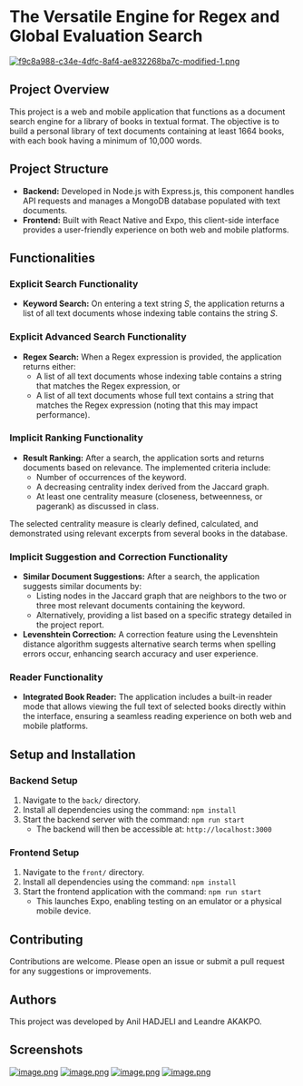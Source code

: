 # The Versatile Engine for Regex and Global Evaluation Search

[![f9c8a988-c34e-4dfc-8af4-ae832268ba7c-modified-1.png](https://i.postimg.cc/wvNqSswq/f9c8a988-c34e-4dfc-8af4-ae832268ba7c-modified-1.png)](https://postimg.cc/njHfmM8g)

## Project Overview

This project is a web and mobile application that functions as a document search engine for a library of books in textual format. The objective is to build a personal library of text documents containing at least 1664 books, with each book having a minimum of 10,000 words.

## Project Structure

- **Backend:** Developed in Node.js with Express.js, this component handles API requests and manages a MongoDB database populated with text documents.
- **Frontend:** Built with React Native and Expo, this client-side interface provides a user-friendly experience on both web and mobile platforms.

## Functionalities

### Explicit Search Functionality
- **Keyword Search:** On entering a text string *S*, the application returns a list of all text documents whose indexing table contains the string *S*.

### Explicit Advanced Search Functionality
- **Regex Search:** When a Regex expression is provided, the application returns either:
  - A list of all text documents whose indexing table contains a string that matches the Regex expression, or
  - A list of all text documents whose full text contains a string that matches the Regex expression (noting that this may impact performance).

### Implicit Ranking Functionality
- **Result Ranking:** After a search, the application sorts and returns documents based on relevance. The implemented criteria include:
  - Number of occurrences of the keyword.
  - A decreasing centrality index derived from the Jaccard graph.
  - At least one centrality measure (closeness, betweenness, or pagerank) as discussed in class.
  
The selected centrality measure is clearly defined, calculated, and demonstrated using relevant excerpts from several books in the database.

### Implicit Suggestion and Correction Functionality
- **Similar Document Suggestions:** After a search, the application suggests similar documents by:
  - Listing nodes in the Jaccard graph that are neighbors to the two or three most relevant documents containing the keyword.
  - Alternatively, providing a list based on a specific strategy detailed in the project report.
- **Levenshtein Correction:** A correction feature using the Levenshtein distance algorithm suggests alternative search terms when spelling errors occur, enhancing search accuracy and user experience.

### Reader Functionality
- **Integrated Book Reader:** The application includes a built-in reader mode that allows viewing the full text of selected books directly within the interface, ensuring a seamless reading experience on both web and mobile platforms.

## Setup and Installation

### Backend Setup
1. Navigate to the `back/` directory.
2. Install all dependencies using the command: `npm install`
3. Start the backend server with the command: `npm run start`
   - The backend will then be accessible at: `http://localhost:3000`

### Frontend Setup
1. Navigate to the `front/` directory.
2. Install all dependencies using the command: `npm install`
3. Start the frontend application with the command: `npm run start`
   - This launches Expo, enabling testing on an emulator or a physical mobile device.

## Contributing

Contributions are welcome. Please open an issue or submit a pull request for any suggestions or improvements.

## Authors

This project was developed by Anil HADJELI and Leandre AKAKPO.

## Screenshots

[![image.png](https://i.postimg.cc/FFnpPd2d/image.png)](https://postimg.cc/YjYQ092M)
[![image.png](https://i.postimg.cc/QMbkcHQM/image.png)](https://postimg.cc/LqJ1p40d)
[![image.png](https://i.postimg.cc/BQKTMhTk/image.png)](https://postimg.cc/bsqSv9F9)
[![image.png](https://i.postimg.cc/QMbkcHQM/image.png)](https://postimg.cc/LqJ1p40d)
